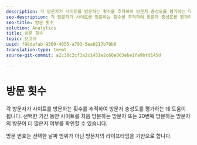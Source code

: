 ```yaml
---
description: 각 방문자가 사이트를 방문하는 횟수를 추적하여 방문자 충성도를 평가하는 데 도움이 됩니다. 선택한 기간 동안 사이트를 처음 방문하는 방문자 또는 20번째 방문하는 방문자의 방문이 더 많은지 여부를 확인할 수 있습니다.
seo-description: 각 방문자가 사이트를 방문하는 횟수를 추적하여 방문자 충성도를 평가하는 데 도움이 됩니다. 선택한 기간 동안 사이트를 처음 방문하는 방문자 또는 20번째 방문하는 방문자의 방문이 더 많은지 여부를 확인할 수 있습니다.
seo-title: 방문 횟수
solution: Analytics
title: 방문 횟수
topic: 보고서
uuid: f98dafab-9369-4055-a793-5ea0217b78b0
translation-type: tm+mt
source-git-commit: a2c38c2cf3a2c1451e2c60e003ebe1fa9bfd145d

---
```



# 방문 횟수

각 방문자가 사이트를 방문하는 횟수를 추적하여 방문자 충성도를 평가하는 데 도움이 됩니다. 선택한 기간 동안 사이트를 처음 방문하는 방문자 또는 20번째 방문하는 방문자의 방문이 더 많은지 여부를 확인할 수 있습니다.

방문 번호는 선택한 날짜 범위가 아닌 방문자의 라이프타임을 기반으로 합니다.
